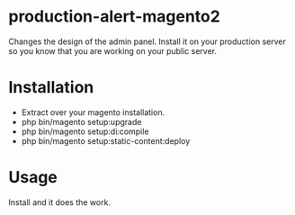# production-alert-magento2
Changes the design of the admin panel. Install it on your production server so you know that you are working on your public server.

# Installation
- Extract over your magento installation.
- php bin/magento setup:upgrade
- php bin/magento setup:di:compile
- php bin/magento setup:static-content:deploy

# Usage
Install and it does the work.